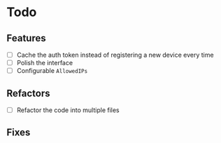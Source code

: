 # Todo

## Features

- [ ] Cache the auth token instead of registering a new device every time
- [ ] Polish the interface
- [ ] Configurable `AllowedIPs`

## Refactors

- [ ] Refactor the code into multiple files

## Fixes
